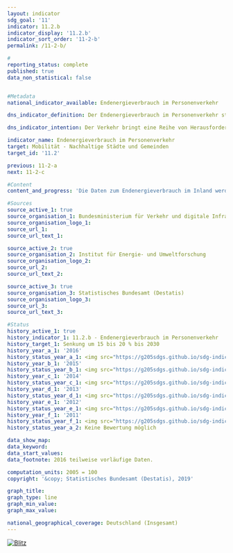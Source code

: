 ```yaml
---                   
layout: indicator                   
sdg_goal: '11'                   
indicator: 11.2.b                   
indicator_display: '11.2.b'                   
indicator_sort_order: '11-2-b'                   
permalink: /11-2-b/                   

#                   
reporting_status: complete                   
published: true                   
data_non_statistical: false                   


#Metadata                   
national_indicator_available: Endenergieverbrauch im Personenverkehr                   

dns_indicator_definition: Der Endenergieverbrauch im Personenverkehr stellt den Energieverbrauch durch die Beförderung von Personen mit der Bahn, im Luft- und Straßenverkehr (öffentlicher und Individualverkehr) im Inland dar.                   

dns_indicator_intention: Der Verkehr bringt eine Reihe von Herausforderungen mit sich. So beeinträchtigen etwa Lärm und Luftschadstoffe die Lebensqualität insbesondere in Städten und verkehrsbedingte Emissionen tragen zum Klimawandel bei. Der Ausstoß von schädlichen Treibhausgasen steht im Zusammenhang mit der im Verkehr verbrauchten Energie. Daher soll der Endenergieverbrauch im Personenverkehr bis zum Jahr 2030 um 15 bis 20 % sinken.                   

indicator_name: Endenergieverbrauch im Personenverkehr                   
target: Mobilität - Nachhaltige Städte und Gemeinden                   
target_id: '11.2'                   

previous: 11-2-a                   
next: 11-2-c                   

#Content                    
content_and_progress: 'Die Daten zum Endenergieverbrauch im Inland werden der Transport Emission Model (TREMOD)- Datenbank des Instituts für Energie- und Umweltforschung entnommen. TREMOD ist ein Modell zur Bewertung von Verkehrsemissionen. Die Daten enthalten die Kraftstoffverbräuche im Zusammenhang mit dem Personenverkehr innerhalb Deutschlands – unabhängig vom Ort der Betankung – nach dem Verbrauchskonzept. Endenergie bezeichnet dabei den direkt im Verkehr genutzten Teil der Energie, lässt also die Umwandlungsverluste während der Herstellung der Kraftstoffe sowie eventuelle Leitungsverluste unberücksichtigt. Die Personenbeförderungsleistung gibt die Anzahl der zurückgelegten Personenkilometer an. Sie wird zur Berechnung des spezifischen Energieverbrauchs in diesem Sektor verwendet und vom Deutschen Institut für Wirtschaftsforschung im Auftrag des Bundesministeriums für Verkehr und digitale Infrastruktur berechnet. Im Luftverkehr werden nur die Inlandsflüge (nationaler Luftverkehr) berücksichtigt. Internationale Flüge vom und in das Bundesgebiet bleiben unberücksichtigt. Auch die Personenbeförderung in der Schifffahrt wird nicht einbezogen. Knapp 30&nbsp% des gesamten Endenergieverbrauchs sind dem Verkehr zuzurechnen. Einsparungen beim Endenergieverbrauch im Personenverkehr wirken sich daher merklich auf den gesamten Energieverbrauch in Deutschland aus. Die Anzahl der Personenkilometer gibt Aufschluss darüber, inwieweit sich die Beförderungsintensität (Strecke je Fahr- bzw. Fluggastzahlen) ändert. Ergänzend wird neben dem Endenergieverbrauch auch die Energieeffizienz im Personenverkehr, gemessen als Energieverbrauch je Personenkilometer, betrachtet. Im Zeitraum 2005 bis 2016 verringerte sich der Endenergieverbrauch in der Personenbeförderung insgesamt um 1,1&nbsp%. Wird der Verlauf seit 2008 analysiert, stieg der Indikatorwert um 1,7&nbsp% an. Der Endenergieverbrauch im Personenverkehr entwickelt sich damit aktuell gegenläufig zum Ziel der Deutschen Nachhaltigkeitsstrategie. Obwohl sich die Anzahl der zurückgelegten Personenkilometer zwischen 2005 und 2016 um 10,5&nbsp% erhöht hat, sank der Energieverbrauch im gleichen Zeitraum, bezogen auf alle Verkehrsträger, um 10,5&nbsp% auf 1,43 Megajoule pro Personenkilometer. Somit wurde die Effizienz im Personenverkehr merklich gesteigert. Ein besonders großer Anteil der Effizienzsteigerung ist den Eisenbahnen zuzurechnen. Hier stieg die Beförderungsleistung um 24,7&nbsp%, während der Endenergieverbrauch um 11,2&nbsp% gesenkt werden konnte. Dies entspricht einer Effizienzsteigerung um 28,8&nbsp%. Auch im Luftverkehr konnte eine deutliche Effizienzsteigerung um 13,9&nbsp% gegenüber dem Jahr 2005 erzielt werden. Eine leichte Effizienzsteigerung konnte zuletzt im motorisierten Individualverkehr aufgrund der gestiegenen Transportleistung erreicht werden, auch wenn der Energieverbrauch hier konstant blieb. Der motorisierte Individualverkehr mit Pkw und Zweirädern hatte im Jahr 2015 einen Anteil von 83,7&nbsp% an der gesamten Personenbeförderungsleistung. In 2016 lag dieser bei 83,6&nbsp%. Er lässt sich in verschiedene Kategorien unterteilen. Der Freizeitverkehr hatte im Jahr 2015 (aktuellere Daten lagen noch nicht vor) mit 35,4&nbsp% den größten Anteil, dicht gefolgt vom Berufsverkehr (Pendler- und Geschäftsfahrten) mit 34,5&nbsp%. Der Einkaufsverkehr hatte einen Anteil von 17,5&nbsp%. Die verschiedenen Fahrtzwecke haben sich seit 2005 unterschiedlich entwickelt. Insbesondere die beruflich bedingten Fahrten haben deutlich zugenommen (+ 15,6&nbsp%), während die Urlaubsfahrten abgenommen haben (– 1,6&nbsp%).'                   

#Sources
source_active_1: true                           
source_organisation_1: Bundesministerium für Verkehr und digitale Infrastruktur (BMVI)                           
source_organisation_logo_1:                            
source_url_1:                            
source_url_text_1:                            

source_active_2: true                           
source_organisation_2: Institut für Energie- und Umweltforschung                           
source_organisation_logo_2:                            
source_url_2:                            
source_url_text_2:                            

source_active_3: true                           
source_organisation_3: Statistisches Bundesamt (Destatis)                           
source_organisation_logo_3:                            
source_url_3:                            
source_url_text_3:                            

#Status                   
history_active_1: true                   
history_indicator_1: 11.2.b - Endenergieverbrauch im Personenverkehr                   
history_target_1: Senkung um 15 bis 20 % bis 2030
history_year_a_1: '2016'                           
history_status_year_a_1: <img src="https://g205sdgs.github.io/sdg-indicators/public/Wettersymbole/Blitz.png" alt="Blitz" />
history_year_b_1: '2015'                           
history_status_year_b_1: <img src="https://g205sdgs.github.io/sdg-indicators/public/Wettersymbole/Blitz.png" alt="Blitz" />
history_year_c_1: '2014'                           
history_status_year_c_1: <img src="https://g205sdgs.github.io/sdg-indicators/public/Wettersymbole/Blitz.png" alt="Blitz" />
history_year_d_1: '2013'                           
history_status_year_d_1: <img src="https://g205sdgs.github.io/sdg-indicators/public/Wettersymbole/Blitz.png" alt="Blitz" />
history_year_e_1: '2012'                           
history_status_year_e_1: <img src="https://g205sdgs.github.io/sdg-indicators/public/Wettersymbole/Wolke.png" alt="Wolke" />
history_year_f_1: '2011'                           
history_status_year_f_1: <img src="https://g205sdgs.github.io/sdg-indicators/public/Wettersymbole/Wolke.png" alt="Wolke" />
history_status_year_a_2: Keine Bewertung möglich

data_show_map: 
data_keyword:                    
data_start_values:                    
data_footnote: 2016 teilweise vorläufige Daten.                   

computation_units: 2005 = 100                   
copyright: '&copy; Statistisches Bundesamt (Destatis), 2019'                   

graph_title:                    
graph_type: line                   
graph_min_value:                    
graph_max_value:                    

national_geographical_coverage: Deutschland (Insgesamt)                   
---
```

<a href="https://nachhaltige-entwicklung-deutschland.github.io/open-sdg-site-starter/status/"><img src="https://g205sdgs.github.io/sdg-indicators/public/Wettersymbole/Blitz.png" alt="Blitz" />                           
</a>